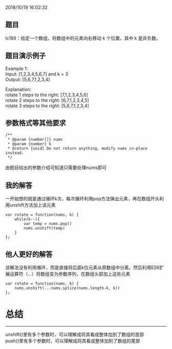 2018/10/19 16:02:32 
## 题目 ##
lc189：给定一个数组，将数组中的元素向右移动 k 个位置，其中 k 是非负数。
## 题目演示例子 ##
Example 1:  
Input: [1,2,3,4,5,6,7] and k = 3  
Output: [5,6,7,1,2,3,4]

Explanation:   
rotate 1 steps to the right: [7,1,2,3,4,5,6]  
rotate 2 steps to the right: [6,7,1,2,3,4,5]  
rotate 3 steps to the right: [5,6,7,1,2,3,4]
## 参数格式等其他要求 ##
    /**
     * @param {number[]} nums
     * @param {number} k
     * @return {void} Do not return anything, modify nums in-place instead.
     */
由题目给出的参数介绍可知道只需要处理nums即可
## 我的解答 ##
一开始想的就是通过循环k次，每次循环利用pop方法弹出元素，再在数组开头利用unshift方法加上该元素

    var rotate = function(nums, k) {
    	while(k--){
    		var temp = nums.pop()
    		nums.unshift(temp)
    	}
    };
## 他人更好的解答 ##
该解法没有利用循环，而是直接将后面k位元素从原数组中分离，然后利用ES6扩展运算符（...）将数组变为参数序列，在数组头部加上这些元素

    var rotate = function(nums, k) {
    	nums.unshift(...nums.splice(nums.length-k, k))
    };
# 总结 #
---
unshift()里有多个参数时，可以理解成将其看成整体加到了数组的首部  
push()里有多个参数时，可以理解成将其看成整体加到了数组的尾部
